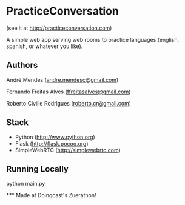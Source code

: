PracticeConversation 
================================
(see it at http://practiceconversation.com)

A simple web app serving web rooms to practice languages (english, spanish, or whatever you like).

Authors
-------------------------------------------------
André Mendes (andre.mendesc@gmail.com)

Fernando Freitas Alves (ffreitasalves@gmail.com)

Roberto Civille Rodrigues (roberto.cr@gmail.com)

Stack
-------------------------------------------------

* Python (http://www.python.org)
* Flask (http://flask.pocoo.org)
* SimpleWebRTC (http://simplewebrtc.com)


Running Locally
-------------------------------------------------

python main.py



*** Made at Doingcast's Zuerathon!
